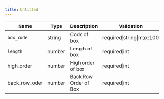 ```yaml
---
title: Untitled
---
```


| Name            | Type   | Description           | Validation                |
| --------------- | ------ | --------------------- | ------------------------- |
| `box_code`      | string | Code of box           | required\|string\|max:100 |
| `length`        | number | Length of box         | required\|int             |
| high\_order     | number | High order of box     | required\|int             |
| back\_row\_oder | number | Back Row Order of Box | required\|int             |
